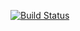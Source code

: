 [![Build Status](https://travis-ci.org/vnminh1999/CSE110_Lab5.svg?branch=master)](https://travis-ci.org/vnminh1999/CSE110_Lab5)